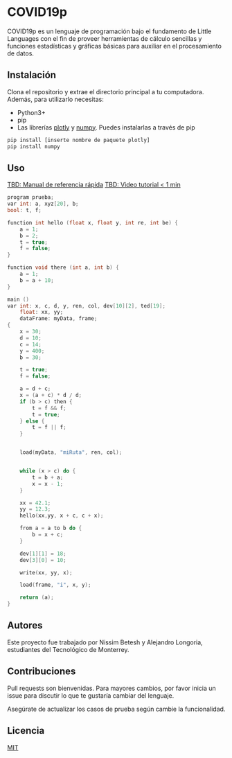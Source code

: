 # COVID19p

COVID19p es un lenguaje de programación bajo el fundamento de Little Languages con el fin de proveer herramientas de cálculo sencillas y funciones estadísticas y gráficas básicas para auxiliar en el procesamiento de datos.

## Instalación

Clona el repositorio y extrae el directorio principal a tu computadora.
Además, para utilizarlo necesitas:
* Python3+
* pip
* Las librerías [plotly](https://plotly.com/python/) y [numpy](https://numpy.org/). Puedes instalarlas a través de pip

```bash
pip install [inserte nombre de paquete plotly]
pip install numpy
```

## Uso
[TBD: Manual de referencia rápida](https://www.youtube.com/watch?v=dQw4w9WgXcQ)
[TBD: Video tutorial < 1 min](https://www.youtube.com/watch?v=dQw4w9WgXcQ)
```c++
program prueba;
var int: a, xyz[20], b;
bool: t, f;

function int hello (float x, float y, int re, int be) {
    a = 1;
    b = 2;
    t = true;
    f = false;
}

function void there (int a, int b) {
    a = 1;
    b = a + 10;
}

main ()
var int: x, c, d, y, ren, col, dev[10][2], ted[19];
    float: xx, yy;
    dataFrame: myData, frame;
{
    x = 30;
    d = 10;
    c = 14;
    y = 400;
    b = 30;

    t = true;
    f = false;

    a = d + c;
    x = (a + c) * d / d;
    if (b > c) then {
        t = f && f;
        t = true;
    } else {
        t = f || f;
    }


    load(myData, "miRuta", ren, col);


    while (x > c) do {
        t = b + a;
        x = x - 1;
    }

    xx = 42.1;
    yy = 12.3;
    hello(xx,yy, x + c, c + x);

    from a = a to b do {
        b = x + c;
    }

    dev[1][1] = 18;
    dev[3][0] = 10;

    write(xx, yy, x);

    load(frame, "i", x, y);

    return (a);
}
```
## Autores
Este proyecto fue trabajado por Nissim Betesh y Alejandro Longoria, estudiantes del Tecnológico de Monterrey.

## Contribuciones
Pull requests son bienvenidas. Para mayores cambios, por favor inicia un issue para discutir lo que te gustaría cambiar del lenguaje.

Asegúrate de actualizar los casos de prueba según cambie la funcionalidad.

## Licencia
[MIT](https://choosealicense.com/licenses/mit/)